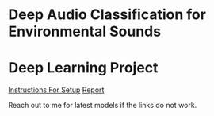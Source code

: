 # Deep Audio Classification for Environmental Sounds
# Deep Learning Project

[Instructions For Setup](Instruction%20for%20Project%20Setup.pdf)
[Report](Final_Report.pdf)

Reach out to me for latest models if the links do not work.